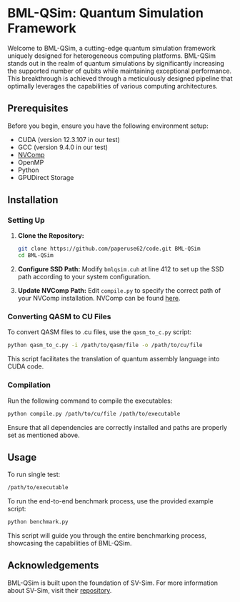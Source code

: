# BML-QSim: Quantum Simulation Framework

Welcome to BML-QSim, a cutting-edge quantum simulation framework uniquely designed for heterogeneous computing platforms. BML-QSim stands out in the realm of quantum simulations by significantly increasing the supported number of qubits while maintaining exceptional performance. This breakthrough is achieved through a meticulously designed pipeline that optimally leverages the capabilities of various computing architectures.

## Prerequisites

Before you begin, ensure you have the following environment setup:

- CUDA (version 12.3.107 in our test)
- GCC (version 9.4.0 in our test)
- [NVComp](https://github.com/NVIDIA/nvcomp)
- OpenMP
- Python
- GPUDirect Storage

## Installation

### Setting Up

1. **Clone the Repository:**
   ```bash
   git clone https://github.com/paperuse62/code.git BML-QSim
   cd BML-QSim
   ```

2. **Configure SSD Path:**
   Modify `bmlqsim.cuh` at line 412 to set up the SSD path according to your system configuration.

3. **Update NVComp Path:**
   Edit `compile.py` to specify the correct path of your NVComp installation. NVComp can be found [here](https://github.com/NVIDIA/nvcomp).

### Converting QASM to CU Files

To convert QASM files to .cu files, use the `qasm_to_c.py` script:

```bash
python qasm_to_c.py -i /path/to/qasm/file -o /path/to/cu/file
```

This script facilitates the translation of quantum assembly language into CUDA code.

### Compilation

Run the following command to compile the executables:

```bash
python compile.py /path/to/cu/file /path/to/executable
```

Ensure that all dependencies are correctly installed and paths are properly set as mentioned above.

## Usage

To run single test:
```bash
/path/to/executable
```

To run the end-to-end benchmark process, use the provided example script:

```bash
python benchmark.py
```

This script will guide you through the entire benchmarking process, showcasing the capabilities of BML-QSim.

## Acknowledgements

BML-QSim is built upon the foundation of SV-Sim. For more information about SV-Sim, visit their [repository](https://github.com/pnnl/SV-Sim).
